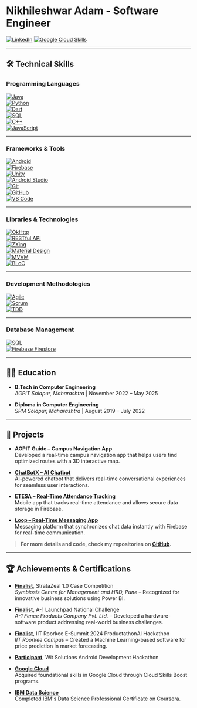 # Nikhileshwar Adam - Software Engineer

[![LinkedIn](https://img.shields.io/badge/LinkedIn-Nikhileshwar%20Adam-blue?style=flat-square&logo=linkedin&logoColor=white)](https://www.linkedin.com/in/nikhileshwar-adam/)
[![Google Cloud Skills](https://img.shields.io/badge/Google_Cloud_Skills-79a13a9b-FF6F61?style=flat-square&logo=googlecloud&logoColor=white)](https://www.cloudskillsboost.google/public_profiles/79a13a9b-031c-4e9e-bc2b-93ec856a3b3f)

---

## 🛠️ **Technical Skills**

### **Programming Languages**
[![Java](https://img.shields.io/badge/Java-007396?style=flat-square&logo=java&logoColor=white&labelColor=FF5722)](https://www.java.com)  
[![Python](https://img.shields.io/badge/Python-306998?style=flat-square&logo=python&logoColor=white&labelColor=FFD54F)](https://www.python.org)  
[![Dart](https://img.shields.io/badge/Dart-0175C2?style=flat-square&logo=dart&logoColor=white&labelColor=009688)](https://dart.dev)  
[![SQL](https://img.shields.io/badge/SQL-003B57?style=flat-square&logo=sql&logoColor=white&labelColor=00796B)](https://www.sql.org)  
[![C++](https://img.shields.io/badge/C++-00599C?style=flat-square&logo=cplusplus&logoColor=white&labelColor=283593)](https://isocpp.org)  
[![JavaScript](https://img.shields.io/badge/JavaScript-F7DF1E?style=flat-square&logo=javascript&logoColor=black&labelColor=0091EA)](https://www.javascript.com)

---

### **Frameworks & Tools**
[![Android](https://img.shields.io/badge/Android-3DDC84?style=flat-square&logo=android&logoColor=white&labelColor=388E3C)](https://developer.android.com)  
[![Firebase](https://img.shields.io/badge/Firebase-FFCB2B?style=flat-square&logo=firebase&logoColor=white&labelColor=FF7043)](https://firebase.google.com)  
[![Unity](https://img.shields.io/badge/Unity-000000?style=flat-square&logo=unity&logoColor=white&labelColor=00B8D4)](https://unity.com)  
[![Android Studio](https://img.shields.io/badge/Android_Studio-3DDC84?style=flat-square&logo=android-studio&logoColor=white&labelColor=4CAF50)](https://developer.android.com/studio)  
[![Git](https://img.shields.io/badge/Git-F05032?style=flat-square&logo=git&logoColor=white&labelColor=212121)](https://git-scm.com)  
[![GitHub](https://img.shields.io/badge/GitHub-181717?style=flat-square&logo=github&logoColor=white&labelColor=9C27B0)](https://github.com)  
[![VS Code](https://img.shields.io/badge/VS_Code-007ACC?style=flat-square&logo=visual-studio-code&logoColor=white&labelColor=1976D2)](https://code.visualstudio.com)

---

### **Libraries & Technologies**
[![OkHttp](https://img.shields.io/badge/OkHttp-4D4D4D?style=flat-square&logo=okhttp&logoColor=white&labelColor=00897B)](https://square.github.io/okhttp/)  
[![RESTful API](https://img.shields.io/badge/RESTful_API-00B0A2?style=flat-square&logo=restapi&logoColor=white&labelColor=00C853)](https://restfulapi.net/)  
[![ZXing](https://img.shields.io/badge/ZXing-0098DC?style=flat-square&logo=barcode&logoColor=white&labelColor=0288D1)](https://github.com/zxing/zxing)  
[![Material Design](https://img.shields.io/badge/Material_Design-6200EE?style=flat-square&logo=material-design&logoColor=white&labelColor=9C27B0)](https://material.io)  
[![MVVM](https://img.shields.io/badge/MVVM-FF5722?style=flat-square&logo=java&logoColor=white&labelColor=F44336)](https://www.geeksforgeeks.org/mvvm-model-view-viewmodel-architecture-pattern-in-android/)  
[![BLoC](https://img.shields.io/badge/BLoC-0288D1?style=flat-square&logo=flutter&logoColor=white&labelColor=1976D2)](https://bloclibrary.dev)

---

### **Development Methodologies**
[![Agile](https://img.shields.io/badge/Agile-00B0B9?style=flat-square&logo=trello&logoColor=white&labelColor=009688)](https://www.agilealliance.org)  
[![Scrum](https://img.shields.io/badge/Scrum-FF9800?style=flat-square&logo=scrum&logoColor=white&labelColor=FF5722)](https://www.scrum.org)  
[![TDD](https://img.shields.io/badge/TDD-FFD54F?style=flat-square&logo=jest&logoColor=black&labelColor=FFEB3B)](https://en.wikipedia.org/wiki/Test-driven_development)

---

### **Database Management**
[![SQL](https://img.shields.io/badge/SQL-003B57?style=flat-square&logo=sql&logoColor=white&labelColor=0288D1)](https://www.sql.org)  
[![Firebase Firestore](https://img.shields.io/badge/Firebase_Firestore-FFCB2B?style=flat-square&logo=firebase&logoColor=white&labelColor=FF9800)](https://firebase.google.com/docs/firestore)

---

## 🧑‍💻 **Education**
- **B.Tech in Computer Engineering**  
  *AGPIT Solapur, Maharashtra* | November 2022 – May 2025
  
- **Diploma in Computer Engineering**  
  *SPM Solapur, Maharashtra* | August 2019 – July 2022  

---

## 📂 **Projects**
- **AGPIT Guide – Campus Navigation App**  
  Developed a real-time campus navigation app that helps users find optimized routes with a 3D interactive map.

- [**ChatBotX – AI Chatbot**](https://github.com/IJNikhil/fluttergemini)  
  AI-powered chatbot that delivers real-time conversational experiences for seamless user interactions.

- [**ETESA – Real-Time Attendance Tracking**](https://github.com/IJNikhil/ETESA)  
  Mobile app that tracks real-time attendance and allows secure data storage in Firebase.

- [**Loop – Real-Time Messaging App**](https://github.com/IJNikhil/Loop)  
  Messaging platform that synchronizes chat data instantly with Firebase for real-time communication.

> **For more details and code, check my repositories on [GitHub](https://github.com/IJNikhil).**

---

## 🏆 **Achievements & Certifications**
- **[Finalist](https://www.linkedin.com/posts/nikhileshwar-adam_stratazeal-competition-powerbi-activity-7002153192764289024-FJzJ)**, StrataZeal 1.0 Case Competition  
  *Symbiosis Centre for Management and HRD, Pune* – Recognized for innovative business solutions using Power BI.

- **[Finalist](https://www.linkedin.com/posts/nikhileshwar-adam_a1-launchpad-national-challenge-activity-7002539516851733504-WY2Y)**, A-1 Launchpad National Challenge  
  *A-1 Fence Products Company Pvt. Ltd.* – Developed a hardware-software product addressing real-world business challenges.

- **[Finalist](https://www.linkedin.com/posts/nikhileshwar-adam_iit-roorkee-e-summit-productathonai-activity-7003351672940711936-8muG)**, IIT Roorkee E-Summit 2024 ProductathonAI Hackathon  
  *IIT Roorkee Campus* – Created a Machine Learning-based software for price prediction in market forecasting.

- **[Participant](https://www.linkedin.com/posts/nikhileshwar-adam_android-development-competition-wit-solutions-activity-7004104518662228992-FVqs)**, Wit Solutions Android Development Hackathon

- **[Google Cloud](https://www.cloudskillsboost.google/public_profiles/79a13a9b-031c-4e9e-bc2b-93ec856a3b3f)**  
  Acquired foundational skills in Google Cloud through Cloud Skills Boost programs.

- **[IBM Data Science](https://www.coursera.org/account/accomplishments/certificate/8GAK6MDY8G3R)**  
  Completed IBM's Data Science Professional Certificate on Coursera.
